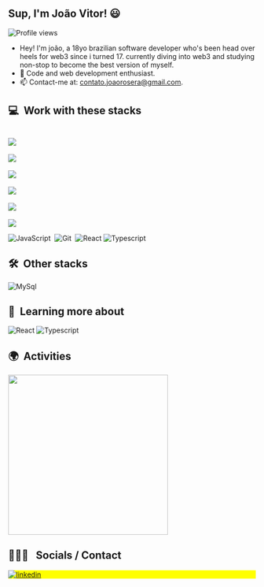 ## Sup, I'm João Vitor! 😃

<p align="left"> <img src="https://komarev.com/ghpvc/?username=joaorosera&color=blue" alt="Profile views" /> </p>

- Hey! I'm joão, a 18yo brazilian software developer who's been head over heels for web3 since i turned 17. currently diving into web3 and studying non-stop to become the best version of myself.
- 🌱 Code and web development enthusiast.
- 📫 Contact-me at: contato.joaorosera@gmail.com.

  
## 💻 &nbsp;Work with these stacks

 <br> <img src="https://img.shields.io/badge/JavaScript-000000.svg?style=for-the-badge&logo=javascript&logoColor=F7E017">  <br>
 <br> <img src="https://img.shields.io/badge/TypeScript-000000.svg?style=for-the-badge&logo=typescript&logoColor=3178C6">  <br>
 <br> <img src="https://img.shields.io/badge/HTML5-F26624.svg?style=for-the-badge&logo=html5&logoColor=white">  <br>
 <br> <img src="https://img.shields.io/badge/CSS-2465F1.svg?style=for-the-badge&logo=CSS3&logoColor=white">  <br>
 <br> <img src="https://img.shields.io/badge/Git-%23F05033.svg?style=for-the-badge&logo=git&logoColor=white">  <br>
 <br> <img src="https://img.shields.io/badge/React-000000.svg?style=for-the-badge&logo=react&logoColor=61DAFB">  <br>

![JavaScript](https://img.shields.io/badge/-JavaScript-05122A?style=flat&logo=javascript)&nbsp;
![Git](https://img.shields.io/badge/-Git-05122A?style=flat&logo=git)&nbsp;
![React](https://img.shields.io/badge/-React-05122A?style=flat&logo=react)
![Typescript](https://img.shields.io/badge/-Typescript-05122A?style=flat&logo=typescript)

## 🛠 &nbsp;Other stacks

![MySql](https://img.shields.io/badge/-MySQL-05122A?style=flat&logo=mysql)&nbsp;

## 📔 &nbsp;Learning more about

![React](https://img.shields.io/badge/-React-05122A?style=flat&logo=react)
![Typescript](https://img.shields.io/badge/-Typescript-05122A?style=flat&logo=typescript)

## 🌍 &nbsp;Activities
<p align="left">
      <img width=325  src="https://github-readme-stats.vercel.app/api/top-langs/?username=joaorosera&hide=c%23,powershell,Mathematica,Ruby,Objective-C,Objective-C%2b%2b,Cuda&title_color=61dafb&text_color=ffffff&icon_color=61dafb&bg_color=20232a&langs_count=8&layout=compact&border_color=61dafb&hide_border=true" />
</p>

 ## 👩🏽‍💻 &nbsp; Socials / Contact

<p align="left" style="background:yellow">
  <a href="https://linkedin.com/in/joaorosera" target="_blank">
    <img align="center" src="https://img.shields.io/badge/-joaorosera-05122A?style=flat&logo=linkedin" alt="linkedin"/>
  </a>
</p>

